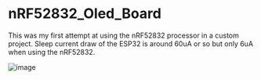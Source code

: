 # nRF52832_Oled_Board
This was my first attempt at using the nRF52832 processor in a custom project. Sleep current draw of the ESP32 is around 60uA or so but only 6uA when using the nRF52832. 


![image](https://user-images.githubusercontent.com/4991664/183410411-dc055dda-ffc8-48db-accd-09eae79a344f.jpg)
